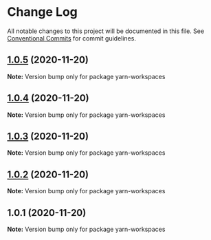 # Change Log

All notable changes to this project will be documented in this file.
See [Conventional Commits](https://conventionalcommits.org) for commit guidelines.

## [1.0.5](https://github.com/nuesslerm/yarn-workspaces/compare/v1.0.4...v1.0.5) (2020-11-20)

**Note:** Version bump only for package yarn-workspaces





## [1.0.4](https://github.com/nuesslerm/yarn-workspaces/compare/v1.0.3...v1.0.4) (2020-11-20)

**Note:** Version bump only for package yarn-workspaces





## [1.0.3](https://github.com/nuesslerm/yarn-workspaces/compare/v1.0.2...v1.0.3) (2020-11-20)

**Note:** Version bump only for package yarn-workspaces





## [1.0.2](https://github.com/nuesslerm/yarn-workspaces/compare/v1.0.1...v1.0.2) (2020-11-20)

**Note:** Version bump only for package yarn-workspaces





## 1.0.1 (2020-11-20)

**Note:** Version bump only for package yarn-workspaces
